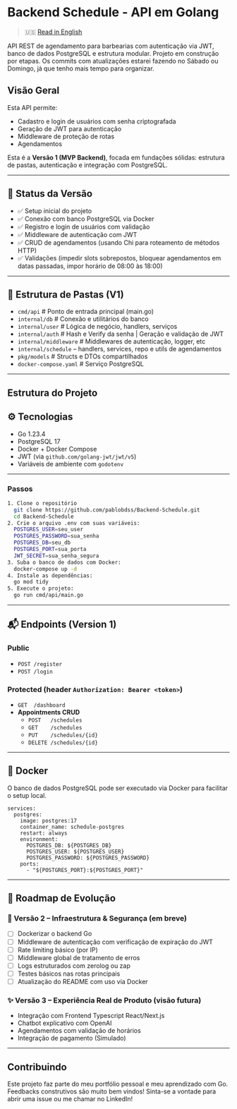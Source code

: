 # Backend Schedule - API em Golang

> 🇺🇸 [Read in English](./README.md)

API REST de agendamento para barbearias com autenticação via JWT, banco de dados PostgreSQL e estrutura modular. Projeto em construção por etapas. Os commits com atualizações estarei fazendo no Sábado ou Domingo, já que tenho mais tempo para organizar.

## Visão Geral

Esta API permite:

- Cadastro e login de usuários com senha criptografada
- Geração de JWT para autenticação
- Middleware de proteção de rotas
- Agendamentos

Esta é a **Versão 1 (MVP Backend)**, focada em fundações sólidas:
estrutura de pastas, autenticação e integração com PostgreSQL.

---

## 🚦 Status da Versão

- ✅ Setup inicial do projeto
- ✅ Conexão com banco PostgreSQL via Docker
- ✅ Registro e login de usuários com validação
- ✅ Middleware de autenticação com JWT
- ✅ CRUD de agendamentos (usando Chi para roteamento de métodos HTTP)  
- ✅ Validações (impedir slots sobrepostos, bloquear agendamentos em datas passadas, impor horário de 08:00 às 18:00)
---

## 📂 Estrutura de Pastas (V1)

- `cmd/api` # Ponto de entrada principal (main.go)
- `internal/db` # Conexão e utilitários do banco
- `internal/user` # Lógica de negócio, handlers, serviços
- `internal/auth` # Hash e Verify da senha | Geração e validação de JWT
- `internal/middleware` # Middlewares de autenticação, logger, etc
- `internal/schedule` – handlers, services, repo e utils de agendamentos 
- `pkg/models` # Structs e DTOs compartilhados
- `docker-compose.yaml`  # Serviço PostgreSQL

---

## Estrutura do Projeto

## ⚙️ Tecnologias

- Go 1.23.4
- PostgreSQL 17
- Docker + Docker Compose
- JWT (via `github.com/golang-jwt/jwt/v5`)
- Variáveis de ambiente com `godotenv`

---

### Passos

```bash
1. Clone o repositório
  git clone https://github.com/pablobdss/Backend-Schedule.git
  cd Backend-Schedule
2. Crie o arquivo .env com suas variáveis:
  POSTGRES_USER=seu_user
  POSTGRES_PASSWORD=sua_senha
  POSTGRES_DB=seu_db
  POSTGRES_PORT=sua_porta
  JWT_SECRET=sua_senha_segura
3. Suba o banco de dados com Docker:
  docker-compose up -d
4. Instale as dependências:
  go mod tidy
5. Execute o projeto:
  go run cmd/api/main.go
```

---

## 📬 Endpoints (Version 1)

### Public
- `POST /register`  
- `POST /login`  

### Protected (header `Authorization: Bearer <token>`)
- `GET  /dashboard`  
- **Appointments CRUD**  
  - `POST   /schedules`  
  - `GET    /schedules`  
  - `PUT    /schedules/{id}`  
  - `DELETE /schedules/{id}`
  
---

## 🐳 Docker

O banco de dados PostgreSQL pode ser executado via Docker para facilitar o setup local.
```
services:
  postgres:
    image: postgres:17
    container_name: schedule-postgres
    restart: always
    environment:
      POSTGRES_DB: ${POSTGRES_DB}
      POSTGRES_USER: ${POSTGRES_USER}
      POSTGRES_PASSWORD: ${POSTGRES_PASSWORD}
    ports:
      - "${POSTGRES_PORT}:${POSTGRES_PORT}"
```

---

## 📍 Roadmap de Evolução

### 🧱 Versão 2 – Infraestrutura & Segurança (em breve)

- [ ] Dockerizar o backend Go
- [ ] Middleware de autenticação com verificação de expiração do JWT
- [ ] Rate limiting básico (por IP)
- [ ] Middleware global de tratamento de erros
- [ ] Logs estruturados com zerolog ou zap
- [ ] Testes básicos nas rotas principais
- [ ] Atualização do README com uso via Docker

### ✨ Versão 3 – Experiência Real de Produto (visão futura)

- Integração com Frontend Typescript React/Next.js
- Chatbot explicativo com OpenAI
- Agendamentos com validação de horários
- Integração de pagamento (Simulado)

---

## Contribuindo

Este projeto faz parte do meu portfólio pessoal e meu aprendizado com Go. Feedbacks construtivos são muito bem vindos!
Sinta-se a vontade para abrir uma issue ou me chamar no LinkedIn!
